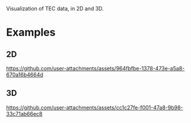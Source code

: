 Visualization of TEC data, in 2D and 3D.

# Examples

## 2D
https://github.com/user-attachments/assets/964fbfbe-1378-473e-a5a8-670a16b4664d

## 3D

https://github.com/user-attachments/assets/cc1c27fe-f001-47a8-9b98-33c71ab66ec8

